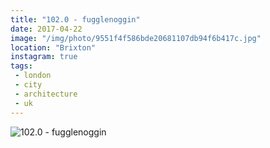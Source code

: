 ```yaml
---
title: "102.0 - fugglenoggin"
date: 2017-04-22
image: "/img/photo/9551f4f586bde20681107db94f6b417c.jpg"
location: "Brixton"
instagram: true
tags:
 - london
 - city
 - architecture
 - uk
---
```


![102.0 - fugglenoggin](/img/photo/9551f4f586bde20681107db94f6b417c.jpg)
